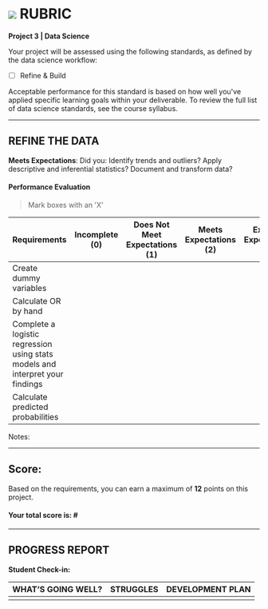 # ![](https://ga-dash.s3.amazonaws.com/production/assets/logo-9f88ae6c9c3871690e33280fcf557f33.png) RUBRIC
**Project 3 | Data Science** 	 						

Your project will be assessed using the following standards, as defined by the data science workflow:
- [ ] Refine & Build

Acceptable performance for this standard is based on how well you've applied specific learning goals within your deliverable. To review the full list of data science standards, see the course syllabus.

---

## REFINE THE DATA
**Meets Expectations**: Did you: Identify trends and outliers? Apply descriptive and inferential statistics? Document and transform data?

#### Performance Evaluation
> Mark boxes with an 'X'

| Requirements | Incomplete (0) | Does Not Meet Expectations (1) | Meets Expectations (2) | Exceeds Expectations (3) |
|---|---|---|---|---|
| Create dummy variables | | | | |
| Calculate OR by hand | | | | |
| Complete a logistic regression using stats models and interpret your findings | | | | |
| Calculate predicted probabilities | | | | |

Notes:


---

## Score:
Based on the requirements, you can earn a maximum of  **12**  points on this project. 

#### Your total score is: **#**


---

## PROGRESS REPORT
**Student Check-in:**

|WHAT’S GOING WELL?|STRUGGLES|DEVELOPMENT PLAN|
|---|---|---|
| | | |


